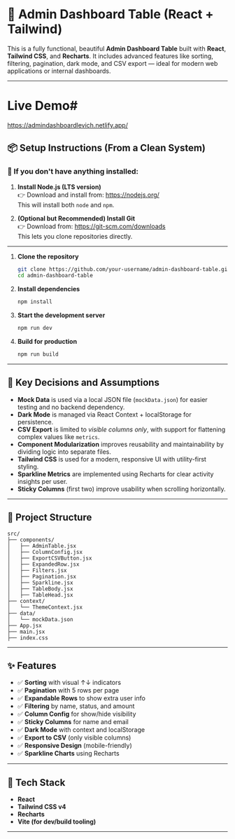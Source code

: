 

# 🚀 Admin Dashboard Table (React + Tailwind)

This is a fully functional, beautiful **Admin Dashboard Table** built with **React**, **Tailwind CSS**, and **Recharts**. It includes advanced features like sorting, filtering, pagination, dark mode, and CSV export — ideal for modern web applications or internal dashboards.

---
# Live Demo# 
https://admindashboardlevich.netlify.app/
## 📦 Setup Instructions (From a Clean System)

### 🧰 If you don't have anything installed:

1. **Install Node.js (LTS version)**  
   👉 Download and install from: https://nodejs.org/  
   This will install both `node` and `npm`.

2. **(Optional but Recommended) Install Git**  
   👉 Download from: https://git-scm.com/downloads  
   This lets you clone repositories directly.

---
1. **Clone the repository**
   ```bash
   git clone https://github.com/your-username/admin-dashboard-table.git
   cd admin-dashboard-table
   ```

2. **Install dependencies**
   ```bash
   npm install
   ```

3. **Start the development server**
   ```bash
   npm run dev
   ```

4. **Build for production**
   ```bash
   npm run build
   ```

---

## 🧠 Key Decisions and Assumptions

- **Mock Data** is used via a local JSON file (`mockData.json`) for easier testing and no backend dependency.
- **Dark Mode** is managed via React Context + localStorage for persistence.
- **CSV Export** is limited to *visible columns only*, with support for flattening complex values like `metrics`.
- **Component Modularization** improves reusability and maintainability by dividing logic into separate files.
- **Tailwind CSS** is used for a modern, responsive UI with utility-first styling.
- **Sparkline Metrics** are implemented using Recharts for clear activity insights per user.
- **Sticky Columns** (first two) improve usability when scrolling horizontally.

---

## 📁 Project Structure

```
src/
├── components/
│   ├── AdminTable.jsx
│   ├── ColumnConfig.jsx
│   ├── ExportCSVButton.jsx
│   ├── ExpandedRow.jsx
│   ├── Filters.jsx
│   ├── Pagination.jsx
│   ├── Sparkline.jsx
│   ├── TableBody.jsx
│   ├── TableHead.jsx
├── context/
│   └── ThemeContext.jsx
├── data/
│   └── mockData.json
├── App.jsx
├── main.jsx
├── index.css
```

---

## ✨ Features

- ✅ **Sorting** with visual ↑↓ indicators
- ✅ **Pagination** with 5 rows per page
- ✅ **Expandable Rows** to show extra user info
- ✅ **Filtering** by name, status, and amount
- ✅ **Column Config** for show/hide visibility
- ✅ **Sticky Columns** for name and email
- ✅ **Dark Mode** with context and localStorage
- ✅ **Export to CSV** (only visible columns)
- ✅ **Responsive Design** (mobile-friendly)
- ✅ **Sparkline Charts** using Recharts

---



## 🧪 Tech Stack

- **React**
- **Tailwind CSS v4**
- **Recharts**
- **Vite (for dev/build tooling)**

---
